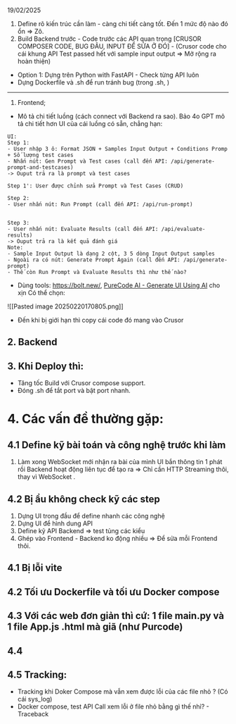 19/02/2025 

1. Define rõ kiến trúc cần làm - càng chi tiết càng tốt. Đến 1 mức độ nào đó ổn => Zô. 
2. Build Backend trước - Code trước các API quan trọng [CRUSOR COMPOSER CODE, BUG ĐÂU, INPUT ĐỂ SỬA Ở ĐÓ] - (Crusor code cho cái khung API Test passed hết với sample input output => Mở rộng ra hoàn thiện)
- Option 1: Dựng trên Python with FastAPI - Check từng API luôn 
- Dựng Dockerfile và .sh để run tránh bug (trong .sh, )
---

1. Frontend; 
- Mô tả chi tiết luồng (cách connect với Backend ra sao). Bảo 4o GPT mô tả chi tiết hơn UI của cái luồng có sẵn, chẳng hạn: 
```
UI:
Step 1:
- User nhập 3 ô: Format JSON + Samples Input Output + Conditions Promp + Số lượng test cases
- Nhấn nút: Gen Prompt và Test cases (call đến API: /api/generate-prompt-and-testcases)
-> Ouput trả ra là prompt và test cases

Step 1': User được chỉnh sửa Prompt và Test Cases (CRUD)

Step 2:
- User nhấn nút: Run Prompt (call đến API: /api/run-prompt)


Step 3:
- User nhấn nút: Evaluate Results (call đến API: /api/evaluate-results)
-> Ouput trả ra là kết quả đánh giá
Note:
- Sample Input Output là dạng 2 cột, 3 5 dòng Input Output samples
- Ngoài ra có nút: Generate Prompt Again (call đến API: /api/generate-prompt)
- Thế còn Run Prompt và Evaluate Results thì như thế nào?
```
 - Dùng tools: https://bolt.new/, [PureCode AI - Generate UI Using AI](https://purecode.ai/generations) cho xịn 
Có thể chọn: 

![[Pasted image 20250220170805.png]]
- Đến khi bị giới hạn thì copy cái code đó mang vào Crusor 


## 2. Backend

## 3. Khi Deploy thì: 
- Tăng tốc Build với Crusor compose support. 
- Đóng .sh để tắt port và bật port nhanh. 
# 4. Các vấn đề thường gặp: 
## 4.1  Define kỹ bài toán và công nghệ trước khi làm 
1. Làm xong WebSocket mới nhận ra bài của mình UI bắn thông tin 1 phát rồi Backend hoạt động liên tục để tạo ra => Chỉ cần HTTP Streaming thôi, thay vì WebSocket . 

## 4.2 Bị ẩu không check kỹ các step
1. Dựng UI trong đầu để define nhanh các công nghệ 
2. Dựng UI để hình dung API 
3. Define kỹ API Backend  => test tủng các kiểu 
4. Ghép vào Frontend - Backend ko động nhiều => Để sửa mỗi Frontend thôi. 
## 4.1 Bị lỗi vite 
## 4.2 Tối ưu Dockerfile và tối ưu Docker compose 
## 4.3 Với các web đơn giản thì cứ: 1 file main.py và 1 file App.js .html mà giã (như Purcode)
## 4.4
## 4.5 Tracking: 
- Tracking khi Doker Compose mà vẫn xem được lỗi của các file nhỏ ? (Có cái sys_log)
- Docker compose, test API Call xem lỗi ở file nhỏ bằng gì thế nhỉ? - Traceback
